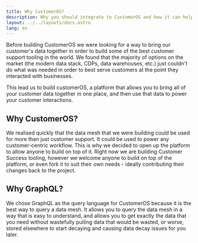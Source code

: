 ```yaml
---
title: Why CustomerOS?
description: Why you should integrate to CustomerOS and how it can help you.
layout: ../../layouts/docs.astro
lang: en
---
```


Before building CustomerOS we were looking for a way to bring our customer's data together in order to build some of the best customer support tooling in the world. We found that the majority of options on the market (the modern data stack, CDPs, data warehouses, etc.) just couldn't do what was needed in order to best serve customers at the point they interacted with businesses.

This lead us to build customerOS, a platform that allows you to bring all of your customer data together in one place, and then use that data to power your customer interactions.

## Why CustomerOS?

We realised quickly that the data mesh that we were building could be used for more than just customer support. It could be used to power any customer-centric workflow. This is why we decided to open up the platform to allow anyone to build on top of it. Right now we are building Customer Success tooling, however we welcome anyone to build on top of the platform, or even fork it to suit their own needs - ideally contributing their changes back to the project.

## Why GraphQL?

We chose GraphQL as the query language for CustomerOS because it is the best way to query a data mesh. It allows you to query the data mesh in a way that is easy to understand, and allows you to get exactly the data that you need without wastefully pulling data that would be wasted, or worse, stored elsewhere to start decaying and causing data decay issues for you later.